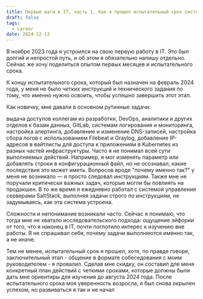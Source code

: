 ```yaml
---
title: Первые шаги в IT, часть 1. Как я прошел испытательный срок системного администратора
draft: false
tags:
  - career
date: 2024-12-13
---
```


В ноябре 2023 года я устроился на свою первую работу в IT. Это был долгий и непростой путь, и об этом я обязательно напишу отдельно. Сейчас же хочу поделиться опытом первых месяцев и испытательного срока.

К концу испытательного срока, который был назначен на февраль 2024 года, у меня не было четких инструкций и технического задания по тому, что именно нужно освоить, чтобы успешно завершить этот этап.

Как новичку, мне давали в основном рутинные задачи:

выдача доступов коллегам из разработки, DevOps, аналитики и других отделов к базам данных, GitLab, системам логирования и мониторинга,
настройка алертинга,
добавление и изменение DNS-записей,
настройка сбора логов с использованием Filebeat и Graylog,
добавление IP-адресов в вайтлисты для доступа к приложениям в Kubernetes из разных частей инфраструктуры.
Часто я не понимал всей сути выполняемых действий. Например, я мог изменять параметр или добавлять строки в конфигурационный файл, но не осознавал, какие последствия это может иметь. Вопросов вроде "почему именно так?" у меня не возникало — я просто следовал инструкциям. Также мне не поручали критически важных задач, которые могли бы повлиять на продакшен. В то же время я ежедневно работал с системой управления серверами SaltStack, выполняя задачи строго по инструкциям, не задумываясь, как эта система устроена.

Сложности и непонимание возникали часто. Сейчас я понимаю, что тогда мне не хватало исследовательского подхода: ощущение эйфории от того, что я наконец в IT, почти поглотило интерес к изучению вне работы. Я не спрашивал себя, почему задачи выполняются именно так, а не иначе.

Тем не менее, испытательный срок я прошел, хотя, по правде говоря, заключительный этап - общение в формате собеседования с моим руководителем - я провалил. Сделав мне скидку, он составил для меня конкретный план действий с четкими сроками, которые должны были дать мне ориентиры для изучения до августа 2024 года. После испытательного срока моя уверенность возросла, я был снова окрылен успехом, но развиваться я так и не начал
